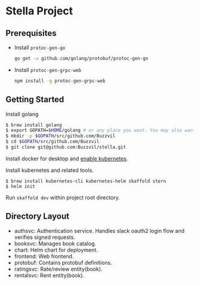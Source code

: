 # Stella Project

## Prerequisites

- Install `protoc-gen-go`

  ```bash
  go get -u github.com/golang/protobuf/protoc-gen-go
  ```
- Install `protoc-gen-grpc-web`
  ```bash
  npm install -g protoc-gen-grpc-web
  ```

## Getting Started

Install golang

```bash
$ brew install golang
$ export GOPATH=$HOME/golang # or any place you want. You may also want to put that in .zshrc or .bashrc
$ mkdir -p $GOPATH/src/github.com/Buzzvil
$ cd $GOPATH/src/github.com/Buzzvil
$ git clone git@github.com:Buzzvil/stella.git
```

Install docker for desktop and [enable kubernetes](https://medium.com/containers-101/local-kubernetes-for-mac-minikube-vs-docker-desktop-f2789b3cad3a).

Install kubernetes and related tools.
```
$ brew install kubernetes-cli kubernetes-helm skaffold stern
$ helm init
```

Run `skaffold dev` within project root directory.

## Directory Layout

* authsvc: Authentication service. Handles slack oauth2 login flow and verifies signed requests.
* booksvc: Manages book catalog.
* chart: Helm chart for deployment.
* frontend: Web frontend.
* protobuf: Contains protobuf definitions.
* ratingsvc: Rate/review entity(book).
* rentalsvc: Rent entity(book).
